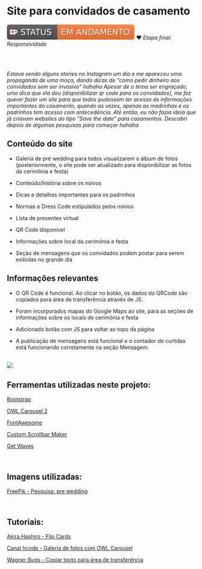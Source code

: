 # Site para convidados de casamento

<img src="./src/assets/img/readMe/badge.svg"> ♥ *Etapa final: Responsividade*

<br><br>

*Estava vendo alguns stories no Instagram um dia e me apareceu uma propaganda de uma moça, dando dicas de "como pedir dinheiro aos convidados sem ser invasivo" hahaha 
Apesar de o tema ser engraçado, uma dica que ela deu (disponibilizar qr code para os convidados), me fez querer fazer um site para que todos pudessem ter acesso às informações importantes do casamento, quando as vezes, apenas as madrinhas e os padrinhos tem acesso com antecedência. 
Até então, eu não fazia ideia que já criavam websites do tipo "Save the date" para casamentos. Descobri depois de algumas pesquisas para começar hahaha* 

## Conteúdo do site

* Galeria de pré wedding para todos visualizarem o álbum de fotos (posteriormente, o site pode ser atualizado para disponibilizar as fotos da cerimônia e festa)

* Conteúdo/história sobre os noivos

* Dicas e detalhes importantes para os padrinhos

* Normas e Dress Code estipulados pelos noivos

* Lista de presentes virtual

* QR Code disponível 

* Informações sobre local da cerimônia e festa 

* Seção de mensagens que os convidados podem postar para serem exibidas no grande dia 


## Informações relevantes 

* O QR Code é funcional. Ao clicar no botão, os dados do QRCode são copiados para área de transferência através de JS.

* Foram incorporados mapas do Google Maps ao site, para as seções de informações sobre os locais de cerimônia e festa

* Adicionado botão com JS para voltar ao topo da página

* A publicação de mensagens está funcional e o contador de curtidas está funcionando corretamente na seção Mensagem.

<br>

<img src ="./src/assets/img/readMe/layout.gif">

<br>

## Ferramentas utilizadas neste projeto: 

[Bootstrap](https://getbootstrap.com/)

[OWL Carousel 2](https://owlcarousel2.github.io/OwlCarousel2/)

[FontAwesome](https://fontawesome.com/)

[Custom Scrollbar Maker](https://codepen.io/stephenpaton-tech/full/JjRvGmY)

[Get Waves](https://getwaves.io/)

<br>

## Imagens utilizadas: 

[FreePik - Pesquisa: pre wedding](https://br.freepik.com/search?format=search&query=pre%20wedding)

<br>

## Tutoriais: 

[Akira Hashiro - Flip Cards](https://www.treinaweb.com.br/blog/css-aprenda-a-criar-o-efeito-de-flip-cards)

[Canal hcode - Galeria de fotos com OWL Carousel](https://www.youtube.com/watch?v=gKesdxKezig)

[Wagner Bugs - Copiar texto para área de transferência](https://www.youtube.com/watch?v=_qtaEkpnP68)